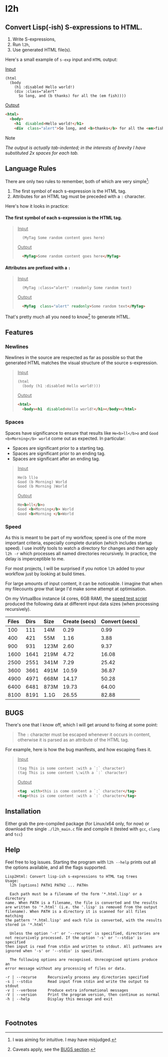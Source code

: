 # l2h

## Convert Lisp(-ish) S-expressions to HTML.

1. Write S-expressions,
2. Run `l2h`,
3. Use generated HTML file(s).

Here's a small example of `s-exp` input and `HTML` output:

<ins>Input</ins>
```elisp
(html
  (body
    (h1 :disabled Hello world!)
    (div :class="alert"
      So long, and (b thanks) for all the (em fish))))
```

<ins>Output</ins>
```html
<html>
  <body>
    <h1  disabled>Hello world!</h1>
    <div  class="alert">So long, and <b>thanks</b> for all the <em>fish</em></div></body></html>
```
</div>

> [!NOTE]
> *The output is actually tab-indented; in the interests of brevity I
> have substituted 2x spaces for each tab.*

## Language Rules
There are only two rules to remember, both of which are very simple[^1]:

1. The first symbol of each s-expression is the HTML tag.
2. Attributes for an HTML tag must be preceded with a `:` character.

Here's how it looks in practice:

#### The first symbol of each s-expression is the HTML tag.

> <ins>Input</ins>
> ```
>   (MyTag Some random content goes here)
> ```
> <ins>Output</ins>
> ```html
>   <MyTag>Some random content goes here</MyTag>
> ```

#### Attributes are prefixed with a `:`

> <ins>Input</ins>
> ```
>   (MyTag :class="alert" :readonly Some random text)
> ```
> <ins>Output</ins>
> ```html
>   <MyTag  class="alert" readonly>Some random text</MyTag>
> ```

That's pretty much all you need to know[^2] to generate HTML.

## Features
### Newlines
Newlines in the source are respected as far as possible so that the
generated HTML matches the visual structure of the source s-expression.

> <ins>Input</ins>
> ```
> (html
>   (body (h1 :disabled Hello world!)))
> ```
>
> <ins>Output</ins>
> ```html
> <html>
>   <body><h1  disabled>Hello world!</h1></body></html>
> ```

### Spaces
Spaces have significance to ensure that results like `He<b>ll</b>o` and
`Good <b>Morning</b> world` come out as expected. In particular:
- Spaces are significant prior to a starting tag.
- Spaces are significant prior to an ending tag.
- Spaces are significant after an ending tag.

> <ins>Input</ins>
> ```
> He(b ll)o
> Good (b Morning) World
> Good (b Morning )World
> ```
> <ins>Output</ins>
> ```html
> He<b>ll</b>o
> Good <b>Morning</b> World
> Good <b>Morning </b>World
> ```

### Speed
As this is meant to be part of my workflow, speed is one of the more important
criteria, especially complete duration (which includes startup speed). I use
inotify tools to watch a directory for changes and then apply `l2h -r` which
processes all named directories recursively.
In practice, the delay is imperceptible to me.

For most projects, I will be surprised if you notice `l2h` added to your
workflow just by looking at build times.

For large amounts of input content, it can be noticeable. I imagine that when
my filecounts grow that large I'd make some attempt at optimisation.

On my VirtualBox instance (4 cores, 6GB RAM), the [speed test
script](./speed-test.sh) produced the following data at different input data
sizes (when processing recursively).

| Files|Dirs|Size|Create (secs)|Convert (secs)|
| :--- | :--- | :--- | :--- | :---|
| 100|111|14M|0.29|0.99|
| 400|421|55M|1.16|3.88|
| 900|931|123M|2.60|9.37|
| 1600|1641|219M|4.72|16.08|
| 2500|2551|341M|7.29|25.42|
| 3600|3661|491M|10.59|36.87|
| 4900|4971|668M|14.17|50.28|
| 6400|6481|873M|19.73|64.00|
| 8100|8191|1.1G|26.55|82.88|


## BUGS
There's one that I know off, which I will get around to fixing at some point:

> The `:` character must be escaped whenever it occurs in content, otherwise
> it is parsed as an attribute of the HTML tag.
>

For example, here is how the bug manifests, and how escaping fixes it.

> <ins>Input</ins>
> ```
> (tag This is some content :with a `:` character)
> (tag This is some content \:with a `:` character)
> ```
> <ins>Output</ins>
> ```html
> <tag  with>this is come content a `:` character</tag>
> <tag>this is come content :with a `:` character</tag>
> ```

## Installation
Either grab the pre-compiled package (for Linux/x64 only, for now) or download
the single `./l2h_main.c` file and  compile it (tested with `gcc`, `clang` and
`tcc`)

## Help
Feel free to log issues. Starting the program with `l2h --help` prints out all
the options available, and all the flags supported.

```
Lisp2Html: Convert lisp-ish s-expressions to HTML tag trees
Usage:
  l2h [options] PATH1 PATH2 ... PATHn

  Each path must be a filename of the form '*.html.lisp' or a directory
name. When PATH is a filename, the file is converted and the results
are written to '*.html' (i.e. the '.lisp' is removed from the output
filename). When PATH is a directory it is scanned for all files matching
the pattern '*.html.lisp' and each file is converted, with the results
stored in '*.html'

  Unless the option '-r' or '--recurse' is specified, directories are
not recursively processed. If the option '-s' or '--stdio' is specified
then input is read from stdin and written to stdout. All pathnames are
ignored when '-s' or '--stdio' is specified.

  The following options are recognised. Unrecognised options produce an
error message without any processing of files or data.

-r | --recurse     Recursively process any directories specified
-s | --stdio       Read input from stdin and write the output to stdout
-v | --verbose     Produce extra informational messages
-V | --version     Print the program version, then continue as normal
-h | --help        Display this message and exit



```


## Footnotes
[^1]: I was aiming for intuitive. I may have misjudged.

[^2]: Caveats apply, see the [BUGS section](#BUGS).
